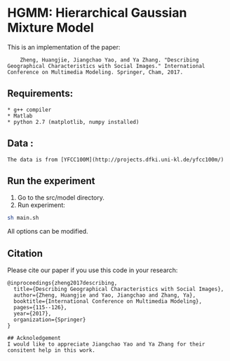 # HGMM: Hierarchical Gaussian Mixture Model

This is an implementation of the paper:

		Zheng, Huangjie, Jiangchao Yao, and Ya Zhang. "Describing Geographical Characteristics with Social Images." International Conference on Multimedia Modeling. Springer, Cham, 2017.
 
##	Requirements:
	* g++ compiler
	* Matlab
	* python 2.7 (matplotlib, numpy installed)

## Data :
	The data is from [YFCC100M](http://projects.dfki.uni-kl.de/yfcc100m/)

## Run the experiment
1. Go to the src/model directory.
2. Run experiment:
```bash
sh main.sh
```
All options can be modified.

## Citation

Please cite our paper if you use this code in your research:

```
@inproceedings{zheng2017describing,
  title={Describing Geographical Characteristics with Social Images},
  author={Zheng, Huangjie and Yao, Jiangchao and Zhang, Ya},
  booktitle={International Conference on Multimedia Modeling},
  pages={115--126},
  year={2017},
  organization={Springer}
}

## Acknoledgement
I would like to appreciate Jiangchao Yao and Ya Zhang for their consitent help in this work.